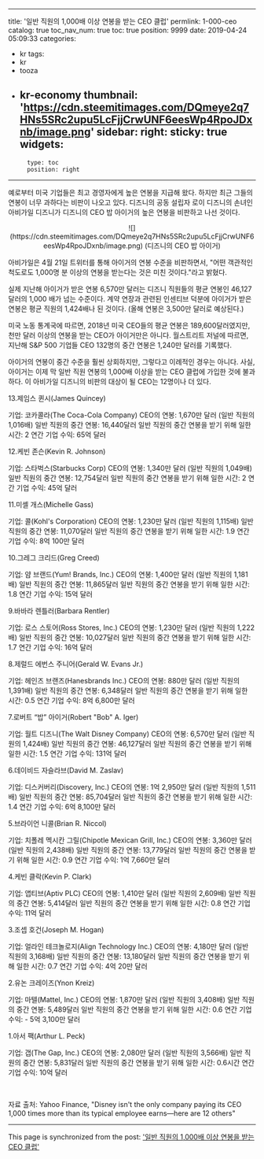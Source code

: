 
---
title: '일반 직원의 1,000배 이상 연봉을 받는 CEO 클럽'
permlink: 1-000-ceo
catalog: true
toc_nav_num: true
toc: true
position: 9999
date: 2019-04-24 05:09:33
categories:
- kr
tags:
- kr
- tooza
- kr-economy
thumbnail: 'https://cdn.steemitimages.com/DQmeye2q7HNs5SRc2upu5LcFjjCrwUNF6eesWp4RpoJDxnb/image.png'
sidebar:
    right:
        sticky: true
widgets:
    -
        type: toc
        position: right
---


예로부터 미국 기업들은 최고 경영자에게 높은 연봉을 지급해 왔다. 하지만 최근 그들의 연봉이 너무 과하다는 비판이 나오고 있다. 디즈니의 공동 설립자 로이 디즈니의 손녀인 아비가일 디즈니가 디즈니의 CEO 밥 아이거의 높은 연봉을 비판하고 나선 것이다. 

 
<center>
![](https://cdn.steemitimages.com/DQmeye2q7HNs5SRc2upu5LcFjjCrwUNF6eesWp4RpoJDxnb/image.png)
(디즈니의 CEO 밥 아이거)
</center>
 

아비가일은 4월 21일 트위터를 통해 아이거의 연봉 수준을 비판하면서, "어떤 객관적인 척도로도 1,000명 분 이상의 연봉을 받는다는 것은 미친 것이다."라고 밝혔다. 

 

실제 지난해 아이거가 받은 연봉 6,570만 달러는 디즈니 직원들의 평균 연봉인 46,127달러의 1,000 배가 넘는 수준이다. 계약 연장과 관련된 인센티브 덕분에 아이거가 받은 연봉은 평균 직원의 1,424배나 된 것이다. (올해 연봉은 3,500만 달러로 예상된다.)

 

미국 노동 통계국에 따르면, 2018년 미국 CEO들의 평균 연봉은 189,600달러였지만, 천만 달러 이상의 연봉을 받는 CEO가 아이거만은 아니다. 월스트리트 저널에 따르면, 지난해 S&P 500 기업들 CEO 132명의 중간 연봉은 1,240만 달러를 기록했다.

 

아이거의 연봉이 중간 수준을 훨씬 상회하지만, 그렇다고 이례적인 경우는 아니다. 사실, 아이거는 이제 막 일반 직원 연봉의 1,000배 이상을 받는 CEO 클럽에 가입한 것에 불과하다. 이 아비가일 디즈니의 비판의 대상이 될 CEO는 12명이나 더 있다. 

 

13.제임스 퀸시(James Quincey)
 

기업: 코카콜라(The Coca-Cola Company)
CEO의 연봉: 1,670만 달러 (일반 직원의 1,016배)
일반 직원의 중간 연봉: 16,440달러
일반 직원의 중간 연봉을 받기 위해 일한 시간: 2
연간 기업 수익: 65억 달러

 

12.케빈 존슨(Kevin R. Johnson)

 

기업: 스타벅스(Starbucks Corp)
CEO의 연봉: 1,340만 달러 (일반 직원의 1,049배)
일반 직원의 중간 연봉: 12,754달러
일반 직원의 중간 연봉을 받기 위해 일한 시간: 2
연간 기업 수익: 45억 달러

 

11.미셸 개스(Michelle Gass)

 

기업: 콜(Kohl's Corporation)
CEO의 연봉: 1,230만 달러 (일반 직원의 1,115배)
일반 직원의 중간 연봉: 11,070달러
일반 직원의 중간 연봉을 받기 위해 일한 시간: 1.9
연간 기업 수익: 8억 100만 달러

 

10.그레그 크리드(Greg Creed)

 

기업: 얌 브랜드(Yum! Brands, Inc.)
CEO의 연봉: 1,400만 달러 (일반 직원의 1,181배)
일반 직원의 중간 연봉: 11,865달러
일반 직원의 중간 연봉을 받기 위해 일한 시간: 1.8
연간 기업 수익: 15억 달러

 

9.바바라 렌틀러(Barbara Rentler)

 

기업: 로스 스토어(Ross Stores, Inc.)
CEO의 연봉: 1,230만 달러 (일반 직원의 1,222배)
일반 직원의 중간 연봉: 10,027달러
일반 직원의 중간 연봉을 받기 위해 일한 시간: 1.7
연간 기업 수익: 16억 달러

 

8.제럴드 에번스 주니어(Gerald W. Evans Jr.)

 

기업: 헤인즈 브랜즈(Hanesbrands Inc.)
CEO의 연봉: 880만 달러 (일반 직원의 1,391배)
일반 직원의 중간 연봉: 6,348달러
일반 직원의 중간 연봉을 받기 위해 일한 시간: 0.5
연간 기업 수익: 8억 6,800만 달러

 

7.로버트 “밥” 아이거(Robert "Bob" A. Iger)

 

기업: 월트 디즈니(The Walt Disney Company)
CEO의 연봉: 6,570만 달러 (일반 직원의 1,424배)
일반 직원의 중간 연봉: 46,127달러
일반 직원의 중간 연봉을 받기 위해 일한 시간: 1.5
연간 기업 수익: 131억 달러

 

6.데이비드 자슬라브(David M. Zaslav)

 

기업: 디스커버리(Discovery, Inc.)
CEO의 연봉: 1억 2,950만 달러 (일반 직원의 1,511배)
일반 직원의 중간 연봉: 85,704달러
일반 직원의 중간 연봉을 받기 위해 일한 시간: 1.4
연간 기업 수익: 6억 8,100만 달러

 

5.브라이언 니콜(Brian R. Niccol)

 

기업: 치폴레 멕시칸 그릴(Chipotle Mexican Grill, Inc.)
CEO의 연봉: 3,360만 달러 (일반 직원의 2,438배)
일반 직원의 중간 연봉: 13,779달러
일반 직원의 중간 연봉을 받기 위해 일한 시간: 0.9
연간 기업 수익: 1억 7,660만 달러

 

4.케빈 클락(Kevin P. Clark)

 

기업: 앱티브(Aptiv PLC)
CEO의 연봉: 1,410만 달러 (일반 직원의 2,609배)
일반 직원의 중간 연봉: 5,414달러
일반 직원의 중간 연봉을 받기 위해 일한 시간: 0.8
연간 기업 수익: 11억 달러

 

3.조셉 호건(Joseph M. Hogan)

 

기업: 얼라인 테크놀로지(Align Technology Inc.)
CEO의 연봉: 4,180만 달러 (일반 직원의 3,168배)
일반 직원의 중간 연봉: 13,180달러
일반 직원의 중간 연봉을 받기 위해 일한 시간: 0.7
연간 기업 수익: 4억 20만 달러

 

2.유논 크레이즈(Ynon Kreiz)

 

기업: 마텔(Mattel, Inc.)
CEO의 연봉: 1,870만 달러 (일반 직원의 3,408배)
일반 직원의 중간 연봉: 5,489달러
일반 직원의 중간 연봉을 받기 위해 일한 시간: 0.6
연간 기업 수익: - 5억 3,100만 달러

 

1.아서 팩(Arthur L. Peck)

 

기업: 갭(The Gap, Inc.)
CEO의 연봉: 2,080만 달러 (일반 직원의 3,566배)
일반 직원의 중간 연봉: 5,831달러
일반 직원의 중간 연봉을 받기 위해 일한 시간: 0.6시간
연간 기업 수익: 10억 달러

​

자료 출처: Yahoo Finance, "Disney isn't the only company paying its CEO 1,000 times more than its typical employee earns—here are 12 others"

- - -

This page is synchronized from the post: ['일반 직원의 1,000배 이상 연봉을 받는 CEO 클럽'](https://steemit.com/@pius.pius/1-000-ceo)

